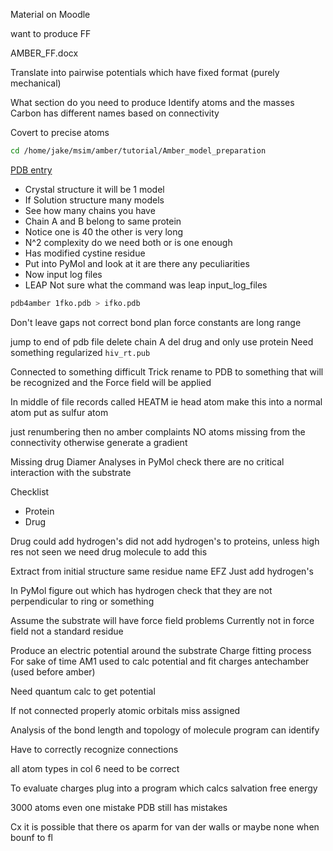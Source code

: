 Material on  Moodle

want to produce FF 

AMBER_FF.docx 

Translate into pairwise potentials which have fixed format
(purely mechanical)

What section do you need to produce
Identify atoms and the masses 
Carbon has different names based on connectivity

Covert to precise atoms 

```Bash 
cd /home/jake/msim/amber/tutorial/Amber_model_preparation
```

[PDB entry ](https://www.rcsb.org/structure/1FKO)
* Crystal structure it will be  1 model 
* If Solution structure many models  
* See how many chains you have
* Chain A and B belong to same protein
* Notice one is 40 the other is very long 
* N^2 complexity do we need both or is one enough
* Has modified cystine residue 
* Put into PyMol and look at it are there any peculiarities
* Now input log files
* LEAP Not sure what the command was
leap input_log_files

```Bash 
pdb4amber 1fko.pdb > ifko.pdb
```
Don't leave gaps not correct bond plan 
force constants are long range

jump to end of pdb file delete chain A del drug and only use protein 
Need something regularized
```hiv_rt.pub```

Connected to something difficult
Trick rename to PDB to something that will be recognized and the Force field will be applied

In middle of file records called HEATM ie head atom 
make this into a normal atom put as sulfur atom 

just renumbering then no amber complaints 
NO atoms missing from the connectivity otherwise generate a gradient 

Missing drug Diamer 
Analyses in PyMol check there are no critical interaction with the substrate 

Checklist
* Protein
* Drug

Drug could add hydrogen's did not add hydrogen's to proteins, unless high res not seen we need drug molecule to add this 

Extract from initial structure same residue name EFZ 
Just add hydrogen's

In PyMol figure out which has hydrogen check that they are not perpendicular to ring or something 

Assume the substrate will have force field problems 
Currently not in force field not a standard residue 

Produce an electric potential around the substrate 
Charge fitting process
For sake of time AM1 used to calc potential and fit charges
antechamber (used before amber)

Need quantum calc to get potential

If not connected properly atomic orbitals miss assigned

Analysis of the bond length and topology of molecule program can identify 

Have to correctly recognize connections 

all atom types in col 6 need to be correct

To evaluate charges plug into a program which calcs salvation free energy

3000 atoms even one mistake 
PDB still has mistakes 

Cx it is possible that there os aparm for van der walls or maybe none when bounf to fl 